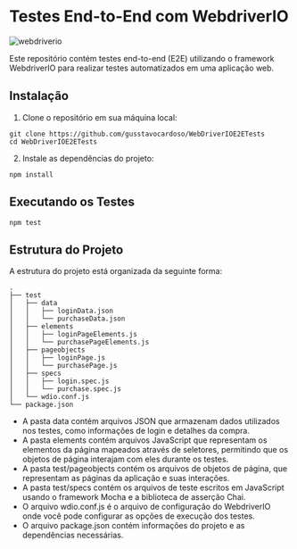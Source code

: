# Testes End-to-End com WebdriverIO

![webdriverio](https://github.com/gusstavocardoso/WebDriverIOE2ETests/assets/52720347/174f5258-142d-4d82-af94-76e7d2f40d27)


Este repositório contém testes end-to-end (E2E) utilizando o framework WebdriverIO para realizar testes automatizados em uma aplicação web.

## Instalação
1. Clone o repositório em sua máquina local:
```
git clone https://github.com/gusstavocardoso/WebDriverIOE2ETests
cd WebDriverIOE2ETests
```   
2. Instale as dependências do projeto:
```
npm install
```   
## Executando os Testes
```
npm test
```
## Estrutura do Projeto
A estrutura do projeto está organizada da seguinte forma:

```
.
├── test
│   ├── data
│   │   ├── loginData.json
│   │   └── purchaseData.json
│   ├── elements
│   │   ├── loginPageElements.js
│   │   └── purchasePageElements.js
│   ├── pageobjects
│   │   ├── loginPage.js
│   │   └── purchasePage.js
│   ├── specs
│   │   ├── login.spec.js
│   │   └── purchase.spec.js
│   └── wdio.conf.js
└── package.json
```
- A pasta data contém arquivos JSON que armazenam dados utilizados nos testes, como informações de login e detalhes da compra.
- A pasta elements contém arquivos JavaScript que representam os elementos da página mapeados através de seletores, permitindo que os objetos de página interajam com eles durante os testes.
- A pasta test/pageobjects contém os arquivos de objetos de página, que representam as páginas da aplicação e suas interações.
- A pasta test/specs contém os arquivos de teste escritos em JavaScript usando o framework Mocha e a biblioteca de asserção Chai.
- O arquivo wdio.conf.js é o arquivo de configuração do WebdriverIO onde você pode configurar as opções de execução dos testes.
- O arquivo package.json contém informações do projeto e as dependências necessárias.
